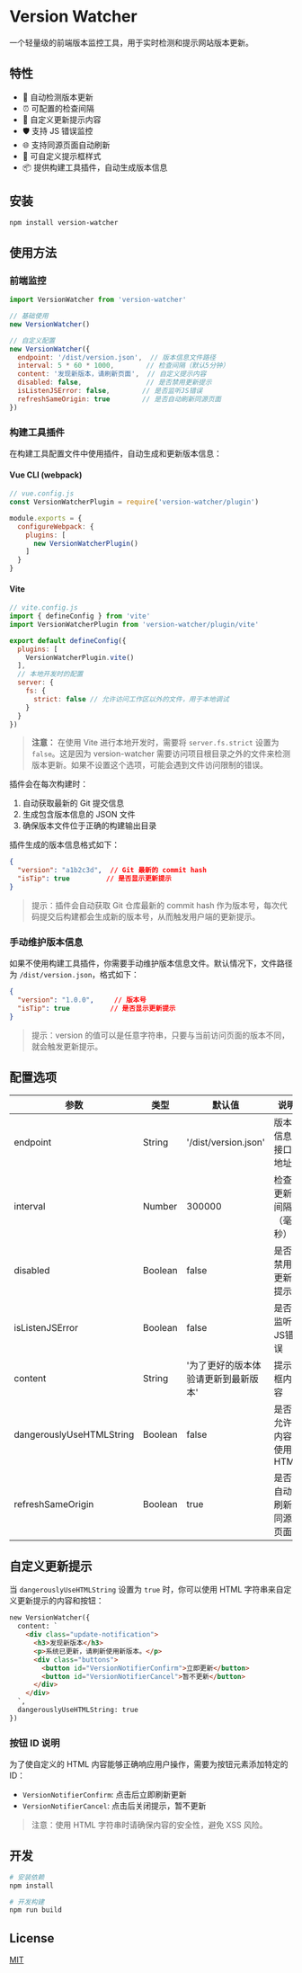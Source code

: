 # Version Watcher

一个轻量级的前端版本监控工具，用于实时检测和提示网站版本更新。

## 特性

- 🚀 自动检测版本更新
- ⏰ 可配置的检查间隔
- 🔔 自定义更新提示内容
- 🛡️ 支持 JS 错误监控
- 🌐 支持同源页面自动刷新
- 🎨 可自定义提示框样式
- 📦 提供构建工具插件，自动生成版本信息

## 安装

```bash
npm install version-watcher
```

## 使用方法

### 前端监控

```javascript
import VersionWatcher from 'version-watcher'

// 基础使用
new VersionWatcher()

// 自定义配置
new VersionWatcher({
  endpoint: '/dist/version.json',  // 版本信息文件路径
  interval: 5 * 60 * 1000,        // 检查间隔（默认5分钟）
  content: '发现新版本，请刷新页面',  // 自定义提示内容
  disabled: false,                // 是否禁用更新提示
  isListenJSError: false,        // 是否监听JS错误
  refreshSameOrigin: true        // 是否自动刷新同源页面
})
```

### 构建工具插件

在构建工具配置文件中使用插件，自动生成和更新版本信息：

#### Vue CLI (webpack)

```javascript
// vue.config.js
const VersionWatcherPlugin = require('version-watcher/plugin')

module.exports = {
  configureWebpack: {
    plugins: [
      new VersionWatcherPlugin()
    ]
  }
}
```

#### Vite

```javascript
// vite.config.js
import { defineConfig } from 'vite'
import VersionWatcherPlugin from 'version-watcher/plugin/vite'

export default defineConfig({
  plugins: [
    VersionWatcherPlugin.vite()
  ],
  // 本地开发时的配置
  server: {
    fs: {
      strict: false // 允许访问工作区以外的文件，用于本地调试
    }
  }
})
```

> **注意：** 在使用 Vite 进行本地开发时，需要将 `server.fs.strict` 设置为 `false`。这是因为 version-watcher 需要访问项目根目录之外的文件来检测版本更新。如果不设置这个选项，可能会遇到文件访问限制的错误。

插件会在每次构建时：
1. 自动获取最新的 Git 提交信息
2. 生成包含版本信息的 JSON 文件
3. 确保版本文件位于正确的构建输出目录

插件生成的版本信息格式如下：

```json
{
  "version": "a1b2c3d",  // Git 最新的 commit hash
  "isTip": true         // 是否显示更新提示
}
```

> 提示：插件会自动获取 Git 仓库最新的 commit hash 作为版本号，每次代码提交后构建都会生成新的版本号，从而触发用户端的更新提示。

### 手动维护版本信息

如果不使用构建工具插件，你需要手动维护版本信息文件。默认情况下，文件路径为 `/dist/version.json`，格式如下：

```json
{
  "version": "1.0.0",     // 版本号
  "isTip": true          // 是否显示更新提示
}
```

> 提示：version 的值可以是任意字符串，只要与当前访问页面的版本不同，就会触发更新提示。

## 配置选项

| 参数 | 类型 | 默认值 | 说明 |
|------|------|--------|------|
| endpoint | String | '/dist/version.json' | 版本信息接口地址 |
| interval | Number | 300000 | 检查更新间隔（毫秒） |
| disabled | Boolean | false | 是否禁用更新提示 |
| isListenJSError | Boolean | false | 是否监听JS错误 |
| content | String | '为了更好的版本体验请更新到最新版本' | 提示框内容 |
| dangerouslyUseHTMLString | Boolean | false | 是否允许内容使用HTML |
| refreshSameOrigin | Boolean | true | 是否自动刷新同源页面 |

## 自定义更新提示

当 `dangerouslyUseHTMLString` 设置为 `true` 时，你可以使用 HTML 字符串来自定义更新提示的内容和按钮：

```html
new VersionWatcher({
  content: `
    <div class="update-notification">
      <h3>发现新版本</h3>
      <p>系统已更新，请刷新使用新版本。</p>
      <div class="buttons">
        <button id="VersionNotifierConfirm">立即更新</button>
        <button id="VersionNotifierCancel">暂不更新</button>
      </div>
    </div>
  `,
  dangerouslyUseHTMLString: true
})
```

### 按钮 ID 说明

为了使自定义的 HTML 内容能够正确响应用户操作，需要为按钮元素添加特定的 ID：

- `VersionNotifierConfirm`: 点击后立即刷新更新
- `VersionNotifierCancel`: 点击后关闭提示，暂不更新

> 注意：使用 HTML 字符串时请确保内容的安全性，避免 XSS 风险。

## 开发

```bash
# 安装依赖
npm install

# 开发构建
npm run build
```

## License

[MIT](LICENSE)
